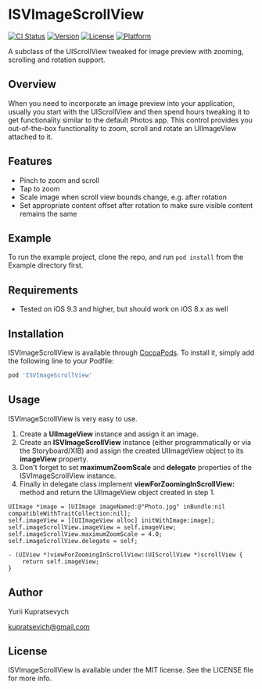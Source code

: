 # ISVImageScrollView

[![CI Status](http://img.shields.io/travis/kupratsevich@gmail.com/ISVImageScrollView.svg?style=flat)](https://travis-ci.org/kupratsevich@gmail.com/ISVImageScrollView)
[![Version](https://img.shields.io/cocoapods/v/ISVImageScrollView.svg?style=flat)](http://cocoapods.org/pods/ISVImageScrollView)
[![License](https://img.shields.io/cocoapods/l/ISVImageScrollView.svg?style=flat)](http://cocoapods.org/pods/ISVImageScrollView)
[![Platform](https://img.shields.io/cocoapods/p/ISVImageScrollView.svg?style=flat)](http://cocoapods.org/pods/ISVImageScrollView)

A subclass of the UIScrollView tweaked for image preview with zooming, scrolling and rotation support.

## Overview

When you need to incorporate an image preview into your application, usually you start with the UIScrollView and then spend hours tweaking it to get functionality similar to the default Photos app. This control provides you out-of-the-box functionality to zoom, scroll and rotate an UIImageView attached to it.

## Features

* Pinch to zoom and scroll
* Tap to zoom
* Scale image when scroll view bounds change, e.g. after rotation
* Set appropriate content offset after rotation to make sure visible content remains the same

## Example

To run the example project, clone the repo, and run `pod install` from the Example directory first.

## Requirements

* Tested on iOS 9.3 and higher, but should work on iOS 8.x as well

## Installation

ISVImageScrollView is available through [CocoaPods](http://cocoapods.org). To install
it, simply add the following line to your Podfile:

```ruby
pod 'ISVImageScrollView'
```

## Usage

ISVImageScrollView is very easy to use.
1. Create a __UIImageView__ instance and assign it an image.
2. Create an __ISVImageScrollView__ instance (either programmatically or via the Storyboard/XIB) and assign the created UIImageView object to its __imageView__ property.
3. Don't forget to set __maximumZoomScale__ and __delegate__ properties of the ISVImageScrollView instance.
4. Finally in delegate class implement __viewForZoomingInScrollView:__ method and return the UIImageView object created in step 1.

```objc
UIImage *image = [UIImage imageNamed:@"Photo.jpg" inBundle:nil compatibleWithTraitCollection:nil];
self.imageView = [[UIImageView alloc] initWithImage:image];
self.imageScrollView.imageView = self.imageView;
self.imageScrollView.maximumZoomScale = 4.0;
self.imageScrollView.delegate = self;
```
```objc
- (UIView *)viewForZoomingInScrollView:(UIScrollView *)scrollView {
    return self.imageView;
}
```

## Author

Yurii Kupratsevych

kupratsevich@gmail.com

## License

ISVImageScrollView is available under the MIT license. See the LICENSE file for more info.
